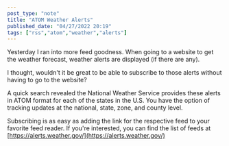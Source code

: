 ```yaml
---
post_type: "note" 
title: "ATOM Weather Alerts"
published_date: "04/27/2022 20:19"
tags: ["rss","atom","weather","alerts"]
---
```


Yesterday I ran into more feed goodness. When going to a website to get the weather forecast, weather alerts are displayed (if there are any). 

I thought, wouldn't it be great to be able to subscribe to those alerts without having to go to the website? 

A quick search revealed the National Weather Service provides these alerts in ATOM format for each of the states in the U.S. 
You have the option of tracking updates at the national, state, zone, and county level. 

Subscribing is as easy as adding the link for the respective feed to your favorite feed reader. If you're interested, you can find the list of feeds at [https://alerts.weather.gov/](https://alerts.weather.gov/) 